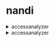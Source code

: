 # nandi


<details>

<summary>
accessanalyzer
</summary>

- <details><summary>apply-archive-rule</summary>

  * --analyzer-arn
  * --client-token

</details>

</details>
<details>
<summary>
accessanalyzer
</summary>
- <details><summary>apply-archive-rule</summary>
  * --analyzer-arn
  * --client-token
</details>
</details>


